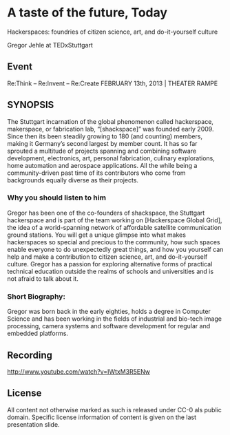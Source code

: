 # A taste of the future, Today
Hackerspaces: foundries of citizen science, art, and do-it-yourself culture

Gregor Jehle at TEDxStuttgart

## Event
Re:Think – Re:Invent – Re:Create
FEBRUARY 13th, 2013 | THEATER RAMPE

## SYNOPSIS
The Stuttgart incarnation of the global phenomenon called hackerspace, makerspace, or fabrication lab, “[shackspace]” was founded early 2009. Since then its been steadily growing to 180 (and counting) members, making it Germany’s second largest by member count. It has so far sprouted a multitude of projects spanning and combining software development, electronics, art, personal fabrication, culinary explorations, home automation and aerospace applications. All the while being a community-driven past time of its contributors who come from backgrounds equally diverse as their projects.

### Why you should listen to him
Gregor has been one of the co-founders of shackspace, the Stuttgart hackerspace and is part of the team working on [Hackerspace Global Grid], the idea of a world-spanning network of affordable satellite communication ground stations. You will get a unique glimpse into what makes hackerspaces so special and precious to the community, how such spaces enable everyone to do unexpectedly great things, and how you yourself can help and make a contribution to citizen science, art, and do-it-yourself culture. Gregor has a passion for exploring alternative forms of practical technical education outside the realms of schools and universities and is not afraid to talk about it.

### Short Biography:
Gregor was born back in the early eighties, holds a degree in Computer Science and has been working in the fields of industrial and bio-tech image processing, camera systems and software development for regular and embedded platforms.

## Recording
http://www.youtube.com/watch?v=IWtxM3R5ENw

## License
All content not otherwise marked as such is released under CC-0 als public domain.
Specific license information of content is given on the last presentation slide.

